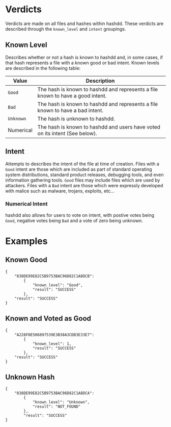 # Verdicts 

Verdicts are made on all files and hashes within hashdd. These verdicts are described through the `known_level` and `intent` groupings. 

## Known Level

Describes whether or not a hash is known to hashdd and, in some cases, if that hash represents a file with a known good or bad intent. Known levels are described in the following table:

| Value         | Description                               |
| ------------- | ----------------------------------------- |
| `Good`        | The hash is known to hashdd and represents a file known to have a good intent.  |
| `Bad`         | The hash is known to hashdd and represents a file known to have a bad intent.   |
| `Unknown`     | The hash is unknown to hashdd.            |
| Numerical     | The hash is known to hashdd and users have voted on its intent (See below). |


## Intent

Attempts to describes the intent of the file at time of creation. Files with a `Good` intent are those which are included as part of standard operating system distributions, standard product releases, debugging tools, and even information gathering tools. `Good` files may include files which are used by attackers. Files with a `Bad` intent are those which were expressly developed with malice such as malware, trojans, exploits, etc... 

### Numerical Intent
hashdd also allows for users to vote on intent, with postive votes being `Good`, negative votes being `Bad` and a vote of zero being unknown.  


# Examples

## Known Good
```
{
    "838DE99E82C5B9753BAC96D82C1A8DCB": 
        {
            "known_level": "Good", 
            "result": "SUCCESS"
        }, 
    "result": "SUCCESS"
}
```

## Known and Voted as Good
```
{
    "A228F0E506897539E3B38A3CDB3E33E7": 
        {
            "known_level": 1, 
            "result": "SUCCESS"
        }, 
    "result": "SUCCESS"
}
```

## Unknown Hash
```
{
    "838DE99E82C5B9753BAC96D82C1A8DCA": 
        {
            "known_level": "Unknown", 
            "result": "NOT_FOUND"
        },
        "result": "SUCCESS"
}
```


